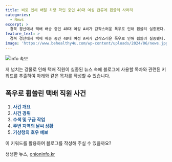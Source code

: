 ```yaml
---
title: 비로 인해 배달 차량 확인 중인 40대 여성 급류에 휩쓸려 사라져
categories:
  - News
excerpt: >
  경북 경산에서 택배 배송 중인 40대 여성 A씨가 갑작스러운 폭우로 인해 휩쓸려 실종됐다. 동료의 신고를 받고 경찰과 소방이 수색에 나서고 있다. 이날 오전 3시 10분에 호우경보가 발효된 상황에서 A씨는 차량이 물에 잠기자 급류에 휩쓸렸다고 보인다. 이에 따라 경산뿐만 아니라 다수의 경북 지역에서 10일 오전 12시부터 6시까지 호우 예비특보가 발표되었다. A씨의 실종에 대한 수색 작업은 계속되고 있다. (단어수: 88)
feature_text: >
  경북 경산에서 택배 배송 중인 40대 여성 A씨가 갑작스러운 폭우로 인해 휩쓸려 실종됐다. 동료의 신고를 받고 경찰과 소방이 수색에 나서고 있다. 이날 오전 3시 10분에 호우경보가 발효된 상황에서 A씨는 차량이 물에 잠기자 급류에 휩쓸렸다고 보인다. 이에 따라 경산뿐만 아니라 다수의 경북 지역에서 10일 오전 12시부터 6시까지 호우 예비특보가 발표되었다. A씨의 실종에 대한 수색 작업은 계속되고 있다. (단어수: 88)
image: 'https://www.behealthy4u.com/wp-content/uploads/2024/06/news.jpg'
---
```


<p><img src="https://www.behealthy4u.com/wp-content/uploads/2024/06/news.jpg" alt="info 속보" /></p>

<p>저 넘치는 강물로 인해 택배 직원이 실종된 뉴스 속에 블로그에 사용할 목차와 관련된 키워드를 추출하여 아래와 같은 목차를 작성할 수 있습니다.</p>

<h2 data-ke-size="size26">폭우로 휩쓸린 택배 직원 사건</h2>

<ol>
<li><strong><span style="color: #1a5490;">사건 개요</span></strong></li>
<li><strong><span style="color: #1a5490;">사건 경위</span></strong></li>
<li><strong><span style="color: #1a5490;">수색 및 구급 작업</span></strong></li>
<li><strong><span style="color: #1a5490;">주변 지역의 날씨 상황</span></strong></li>
<li><strong><span style="color: #1a5490;">기상청의 호우 예보</span></strong></li>
</ol>

<p>이 키워드를 활용하여 블로그를 작성해 주실 수 있을까요?</p>
생생한 뉴스, <a href="https://onioninfo.kr" rel="dofollow">onioninfo.kr</a>


